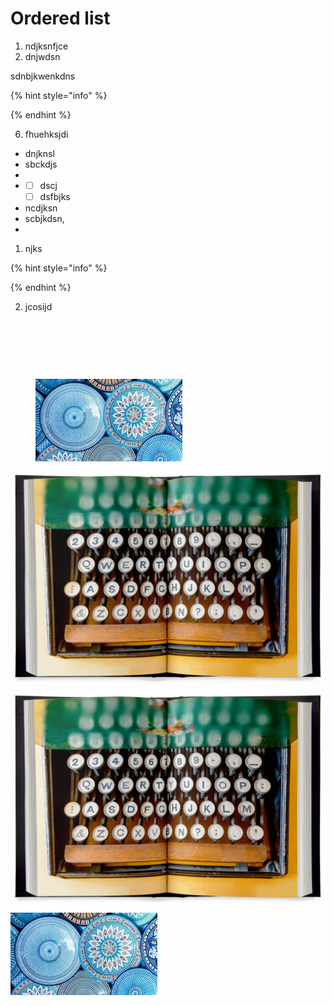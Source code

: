 # Ordered list

1. ndjksnfjce
2. dnjwdsn

sdnbjkwenkdns

{% hint style="info" %}

{% endhint %}

6. fhuehksjdi

* dnjknsl
* sbckdjs
*
*
  * [ ] dscj
  * [ ] dsfbjks
* ncdjksn
* scbjkdsn,
*

1. njks

{% hint style="info" %}

{% endhint %}

2. jcosijd

<figure><img src="broken-reference" alt=""><figcaption></figcaption></figure>

<figure><img src="broken-reference" alt=""><figcaption></figcaption></figure>

<figure><img src="broken-reference" alt=""><figcaption></figcaption></figure>

<figure><img src=".gitbook/assets/Untitled design-3.jpg" alt=""><figcaption></figcaption></figure>

![](.gitbook/assets/image.png)

![](.gitbook/assets/image.png)

![](<.gitbook/assets/image (4).png>)
